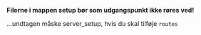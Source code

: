 **Filerne i mappen setup bør som udgangspunkt ikke røres ved!** 

...undtagen måske server_setup, hvis du skal tilføje `routes`
